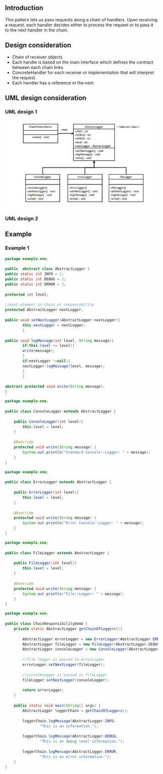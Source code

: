 ## Introduction ##
This pattern lets us pass requests along a chain of handlers. 
Upon receiving a request, each handler decides either to process the request or to pass it to the next handler in the chain.

## Design consideration ##
- Chain of receiver objects 
- Each handle is based on the main interface which defines the contract between each chain links
- ConcreteHandler for each receiver or implementation that will interpret the request.
- Each handler has a reference ot the next

## UML design consideration ##
### UML design 1 ###
<img src="chain1.png"/>

### UML design 2 ###


## Example ##
### Example 1 ###
```java
package example.one;

public  abstract class AbstractLogger {
public static int INFO = 1;
public static int DEBUG = 2;
public static int ERROR = 3;

protected int level;

//next element in chain or responsibility
protected AbstractLogger nextLogger;

public void setNextLogger(AbstractLogger nextLogger){
        this.nextLogger = nextLogger;
        }

public void logMessage(int level, String message){
        if(this.level <= level){
        write(message);
        }
        if(nextLogger !=null){
        nextLogger.logMessage(level, message);
        }
        }

abstract protected void write(String message);
}

```
```java
package example.one;

public class ConsoleLogger extends AbstractLogger {

    public ConsoleLogger(int level){
        this.level = level;
    }

    @Override
    protected void write(String message) {
        System.out.println("Standard Console::Logger: " + message);
    }
}

```

```java
package example.one;

public class ErrorLogger extends AbstractLogger {

    public ErrorLogger(int level){
        this.level = level;
    }

    @Override
    protected void write(String message) {
        System.out.println("Error Console::Logger: " + message);
    }
}

```

```java
package example.one;

public class FileLogger extends AbstractLogger {

    public FileLogger(int level){
        this.level = level;
    }

    @Override
    protected void write(String message) {
        System.out.println("File::Logger: " + message);
    }
}

```

```java
package example.one;

public class ChainResponsibilityDemo {
    private static AbstractLogger getChainOfLoggers(){

        AbstractLogger errorLogger = new ErrorLogger(AbstractLogger.ERROR);
        AbstractLogger fileLogger = new FileLogger(AbstractLogger.DEBUG);
        AbstractLogger consoleLogger = new ConsoleLogger(AbstractLogger.INFO);

        //file logger is passed to errorLogger
        errorLogger.setNextLogger(fileLogger);
        
        //consoleLogger is passed to fileLogger
        fileLogger.setNextLogger(consoleLogger);

        return errorLogger;
    }

    public static void main(String[] args) {
        AbstractLogger loggerChain = getChainOfLoggers();

        loggerChain.logMessage(AbstractLogger.INFO,
                "This is an information.");

        loggerChain.logMessage(AbstractLogger.DEBUG,
                "This is an debug level information.");

        loggerChain.logMessage(AbstractLogger.ERROR,
                "This is an error information.");
    }
}

```